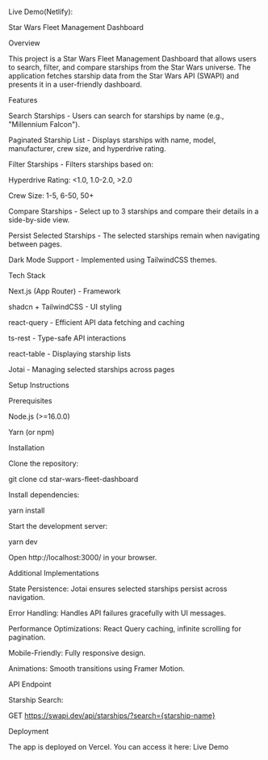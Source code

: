 Live Demo(Netlify):

Star Wars Fleet Management Dashboard

Overview

This project is a Star Wars Fleet Management Dashboard that allows users to search, filter, and compare starships from the Star Wars universe. The application fetches starship data from the Star Wars API (SWAPI) and presents it in a user-friendly dashboard.

Features

Search Starships - Users can search for starships by name (e.g., "Millennium Falcon").

Paginated Starship List - Displays starships with name, model, manufacturer, crew size, and hyperdrive rating.

Filter Starships - Filters starships based on:

Hyperdrive Rating: <1.0, 1.0-2.0, >2.0

Crew Size: 1-5, 6-50, 50+

Compare Starships - Select up to 3 starships and compare their details in a side-by-side view.

Persist Selected Starships - The selected starships remain when navigating between pages.

Dark Mode Support - Implemented using TailwindCSS themes.

Tech Stack

Next.js (App Router) - Framework

shadcn + TailwindCSS - UI styling

react-query - Efficient API data fetching and caching

ts-rest - Type-safe API interactions

react-table - Displaying starship lists

Jotai - Managing selected starships across pages

Setup Instructions

Prerequisites

Node.js (>=16.0.0)

Yarn (or npm)

Installation

Clone the repository:

git clone <repository-url>
cd star-wars-fleet-dashboard

Install dependencies:

yarn install

Start the development server:

yarn dev

Open http://localhost:3000/ in your browser.

Additional Implementations

State Persistence: Jotai ensures selected starships persist across navigation.

Error Handling: Handles API failures gracefully with UI messages.

Performance Optimizations: React Query caching, infinite scrolling for pagination.

Mobile-Friendly: Fully responsive design.

Animations: Smooth transitions using Framer Motion.

API Endpoint

Starship Search:

GET https://swapi.dev/api/starships/?search={starship-name}

Deployment

The app is deployed on Vercel. You can access it here: Live Demo